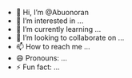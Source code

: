- 👋 Hi, I’m @Abuonoran
- 👀 I’m interested in ...
- 🌱 I’m currently learning ...
- 💞️ I’m looking to collaborate on ...
- 📫 How to reach me ...
- 😄 Pronouns: ...
- ⚡ Fun fact: ...

<!---
Abuonoran/Abuonoran is a ✨ special ✨ repository because its `README.md` (this file) appears on your GitHub profile.
You can click the Preview link to take a look at your changes.
--->
